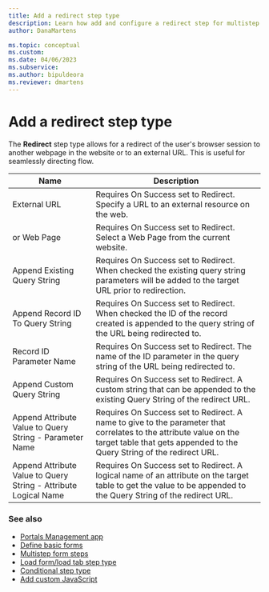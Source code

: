 ```yaml
---
title: Add a redirect step type
description: Learn how add and configure a redirect step for multistep forms in Power Pages.
author: DanaMartens

ms.topic: conceptual
ms.custom: 
ms.date: 04/06/2023
ms.subservice: 
ms.author: bipuldeora
ms.reviewer: dmartens
---
```


# Add a redirect step type

The **Redirect** step type allows for a redirect of the user's browser session to another webpage in the website or to an external URL. This is useful for seamlessly directing flow.

| Name                                                            | Description                                                                                                                                                                                  |
|-----------------------------------------------------------------|----------------------------------------------------------------------------------------------------------------------------------------------------------------------------------------------|
| External URL                                                    | Requires On Success set to Redirect. Specify a URL to an external resource on the web.                                                                                                       |
| or Web Page                                                     | Requires On Success set to Redirect. Select a Web Page from the current website.                                                                                                             |
| Append Existing Query String                                    | Requires On Success set to Redirect. When checked the existing query string parameters will be added to the target URL prior to redirection.                                                 |
| Append Record ID To Query String                                | Requires On Success set to Redirect. When checked the ID of the record created is appended to the query string of the URL being redirected to.                                               |
| Record ID Parameter Name                           | Requires On Success set to Redirect. The name of the ID parameter in the query string of the URL being redirected to.                                                                        |
| Append Custom Query String                                      | Requires On Success set to Redirect. A custom string that can be appended to the existing Query String of the redirect URL.                                                                  |
| Append Attribute Value to Query String - Parameter Name         | Requires On Success set to Redirect. A name to give to the parameter that correlates to the attribute value on the target table that gets appended to the Query String of the redirect URL. |
| Append Attribute Value to Query String - Attribute Logical Name | Requires On Success set to Redirect. A logical name of an attribute on the target table to get the value to be appended to the Query String of the redirect URL.                            |

### See also

- [Portals Management app](portal-management-app.md)  
- [Define basic forms](basic-forms.md)  
- [Multistep form steps](multistep-form-steps.md)  
- [Load form/load tab step type](load-form-step.md)  
- [Conditional step type](add-conditional-step.md)  
- [Add custom JavaScript](add-custom-javascript.md)  


